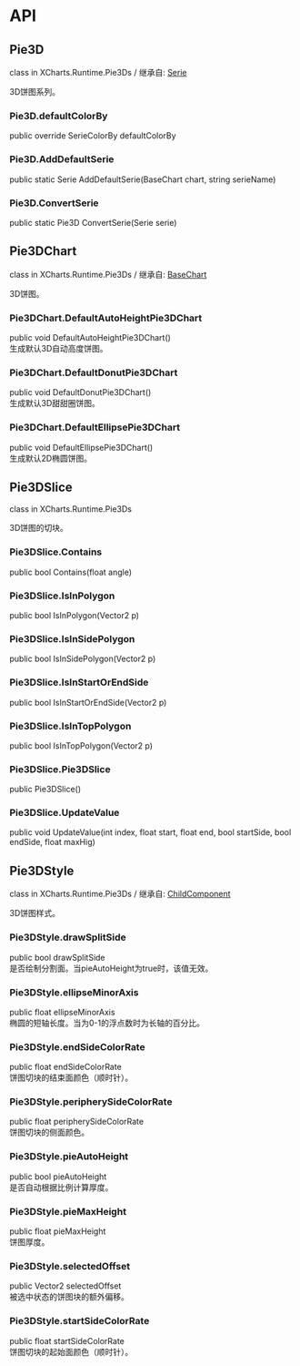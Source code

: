 # API

## Pie3D

class in XCharts.Runtime.Pie3Ds / 继承自: [Serie](https://xcharts-team.github.io/docs/api#serie)

3D饼图系列。

### Pie3D.defaultColorBy

public override SerieColorBy defaultColorBy  

### Pie3D.AddDefaultSerie

public static Serie AddDefaultSerie(BaseChart chart, string serieName)  

### Pie3D.ConvertSerie

public static Pie3D ConvertSerie(Serie serie)  

## Pie3DChart

class in XCharts.Runtime.Pie3Ds / 继承自: [BaseChart](https://xcharts-team.github.io/docs/api#basechart)

3D饼图。

### Pie3DChart.DefaultAutoHeightPie3DChart

public void DefaultAutoHeightPie3DChart()  
生成默认3D自动高度饼图。

### Pie3DChart.DefaultDonutPie3DChart

public void DefaultDonutPie3DChart()  
生成默认3D甜甜圈饼图。

### Pie3DChart.DefaultEllipsePie3DChart

public void DefaultEllipsePie3DChart()  
生成默认2D椭圆饼图。

## Pie3DSlice

class in XCharts.Runtime.Pie3Ds

3D饼图的切块。

### Pie3DSlice.Contains

public bool Contains(float angle)  

### Pie3DSlice.IsInPolygon

public bool IsInPolygon(Vector2 p)  

### Pie3DSlice.IsInSidePolygon

public bool IsInSidePolygon(Vector2 p)  

### Pie3DSlice.IsInStartOrEndSide

public bool IsInStartOrEndSide(Vector2 p)  

### Pie3DSlice.IsInTopPolygon

public bool IsInTopPolygon(Vector2 p)  

### Pie3DSlice.Pie3DSlice

public Pie3DSlice()  

### Pie3DSlice.UpdateValue

public void UpdateValue(int index, float start, float end, bool startSide, bool endSide, float maxHig)  

## Pie3DStyle

class in XCharts.Runtime.Pie3Ds / 继承自: [ChildComponent](https://xcharts-team.github.io/docs/api#childcomponent)

3D饼图样式。

### Pie3DStyle.drawSplitSide

public bool drawSplitSide  
是否绘制分割面。当pieAutoHeight为true时，该值无效。

### Pie3DStyle.ellipseMinorAxis

public float ellipseMinorAxis  
椭圆的短轴长度。当为0-1的浮点数时为长轴的百分比。

### Pie3DStyle.endSideColorRate

public float endSideColorRate  
饼图切块的结束面颜色（顺时针）。

### Pie3DStyle.peripherySideColorRate

public float peripherySideColorRate  
饼图切块的侧面颜色。

### Pie3DStyle.pieAutoHeight

public bool pieAutoHeight  
是否自动根据比例计算厚度。

### Pie3DStyle.pieMaxHeight

public float pieMaxHeight  
饼图厚度。

### Pie3DStyle.selectedOffset

public Vector2 selectedOffset  
被选中状态的饼图块的额外偏移。

### Pie3DStyle.startSideColorRate

public float startSideColorRate  
饼图切块的起始面颜色（顺时针）。

